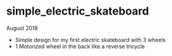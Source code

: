# simple_electric_skateboard
August 2018
- Simple design for my first electric skateboard with 3 wheels
- 1 Motorized wheel in the back like a reverse tricycle
